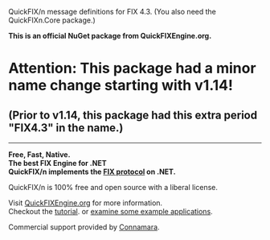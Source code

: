 QuickFIX/n message definitions for FIX 4.3.  (You also need the QuickFIXn.Core package.)

**This is an official NuGet package from QuickFIXEngine.org.**

# Attention: This package had a minor name change starting with v1.14!

## (Prior to v1.14, this package had this extra period "FIX4.3" in the name.)

---

**Free, Fast, Native.**  
**The best FIX Engine for .NET**  
**QuickFIX/n implements the [FIX protocol](https://www.fixtrading.org/what-is-fix/) on .NET.**

QuickFIX/n is 100% free and open source with a liberal license.

Visit [QuickFIXEngine.org](http://quickfixengine.org) for more information.  
Checkout the [tutorial](https://quickfixengine.org/n/documentation/).
or [examine some example applications](https://quickfixengine.org/n/documentation/#section-example-applications).

Commercial support provided by [Connamara](https://www.connamara.com/).
